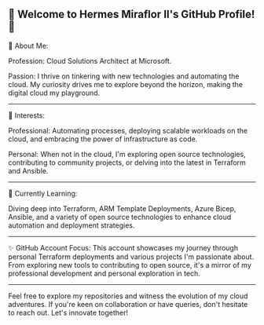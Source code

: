 🌟 Welcome to Hermes Miraflor II's GitHub Profile! 🌟
----

👤 About Me:

Profession: Cloud Solutions Architect at Microsoft.

Passion: I thrive on tinkering with new technologies and automating the cloud. My curiosity drives me to explore beyond the horizon, making the digital cloud my playground.

---
👀 Interests:

Professional: Automating processes, deploying scalable workloads on the cloud, and embracing the power of infrastructure as code.

Personal: When not in the cloud, I'm exploring open source technologies, contributing to community projects, or delving into the latest in Terraform and Ansible.

---
🌱 Currently Learning:

Diving deep into Terraform, ARM Template Deployments, Azure Bicep, Ansible, and a variety of open source technologies to enhance cloud automation and deployment strategies.

---
✨ GitHub Account Focus:
This account showcases my journey through personal Terraform deployments and various projects I'm passionate about. From exploring new tools to contributing to open source, it's a mirror of my professional development and personal exploration in tech.

---
Feel free to explore my repositories and witness the evolution of my cloud adventures. If you're keen on collaboration or have queries, don't hesitate to reach out. Let's innovate together!

